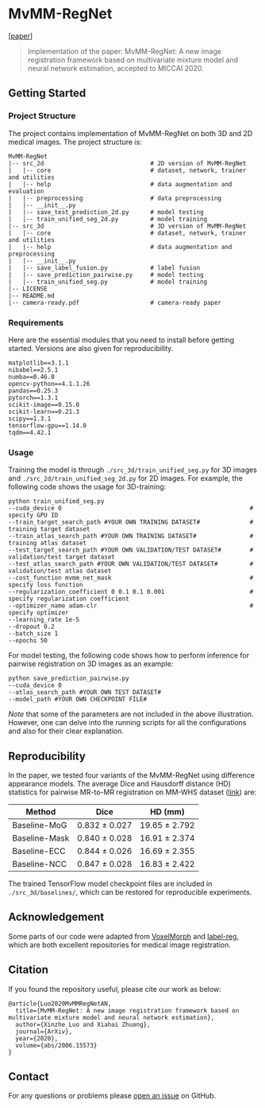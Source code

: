 # MvMM-RegNet

[[paper](https://arxiv.org/abs/2006.15573)]

>  Implementation of the paper: MvMM-RegNet: A new image registration framework based on multivariate mixture model and neural network estimation, accepted to MICCAI 2020.

## Getting Started

### Project Structure

The project contains implementation of MvMM-RegNet on both 3D and 2D medical images. The project structure is:

```
MvMM-RegNet
|-- src_2d                              # 2D version of MvMM-RegNet
|	|-- core                            # dataset, network, trainer and utilities
|	|-- help                            # data augmentation and evaluation
|	|-- preprocessing                   # data preprocessing 	
|	|-- __init__.py
|	|-- save_test_prediction_2d.py      # model testing
|	|-- train_unified_seg_2d.py         # model training
|-- src_3d                              # 3D version of MvMM-RegNet
|	|-- core                            # dataset, network, trainer and utilities
|	|-- help                            # data augmentation and preprocessing
|	|-- __init__.py
|	|-- save_label_fusion.py            # label fusion
|	|-- save_prediction_pairwise.py     # model testing
|	|-- train_unified_seg.py            # model training
|-- LICENSE
|-- README.md
|-- camera-ready.pdf                    # camera-ready paper
```

### Requirements

Here are the essential modules that you need to install before getting started. Versions are also given for reproducibility.

```
matplotlib==3.1.1
nibabel==2.5.1
numba==0.46.0
opencv-python==4.1.1.26
pandas==0.25.3
pytorch==1.3.1
scikit-image==0.15.0
scikit-learn==0.21.3
scipy==1.3.1
tensorflow-gpu==1.14.0
tqdm==4.42.1
```

### Usage

Training the model is through `./src_3d/train_unified_seg.py` for 3D images and `./src_2d/train_unified_seg_2d.py` for 2D images. For example, the following code shows the usage for 3D-training:

```
python train_unified_seg.py
--cuda_device 0                                                     # specify GPU ID
--train_target_search_path #YOUR OWN TRAINING DATASET#              # training target dataset
--train_atlas_search_path #YOUR OWN TRAINING DATASET#               # training atlas dataset
--test_target_search_path #YOUR OWN VALIDATION/TEST DATASET#        # validation/test target dataset
--test_atlas_search_path #YOUR OWN VALIDATION/TEST DATASET#         # validation/test atlas dataset
--cost_function mvmm_net_mask                                       # specify loss function
--regularization_coefficient 0 0.1 0.1 0.001                        # specify regularization coefficient
--optimizer_name adam-clr                                           # specify optimizer    
--learning_rate 1e-5
--dropout 0.2
--batch_size 1
--epochs 50
```

For model testing, the following code shows how to perform inference for pairwise registration on 3D images as an example:

```
python save_prediction_pairwise.py
--cuda_device 0
--atlas_search_path #YOUR OWN TEST DATASET#
--model_path #YOUR OWN CHECKPOINT FILE#
```

*Note* that some of the parameters are not included in the above illustration. However, one can delve into the running scripts for all the configurations and also for their clear explanation.

## Reproducibility

In the paper, we tested four variants of the MvMM-RegNet using difference appearance models. The average Dice and Hausdorff distance (HD) statistics for pairwise MR-to-MR registration on MM-WHS dataset ([link](https://zmiclab.github.io/projects/mmwhs/)) are:

| Method        | Dice          | HD (mm)       |
| ------------- | ------------- | ------------- |
| Baseline-MoG  | 0.832 ± 0.027 | 19.65 ± 2.792 |
| Baseline-Mask | 0.840 ± 0.028 | 16.91 ± 2.374 |
| Baseline-ECC  | 0.844 ± 0.026 | 16.69 ± 2.355 |
| Baseline-NCC  | 0.847 ± 0.028 | 16.83 ± 2.422 |

The trained TensorFlow model checkpoint files are included in `./src_3d/baselines/`, which can be restored for reproducible experiments.

## Acknowledgement

Some parts of our code were adapted from [VoxelMorph](https://github.com/voxelmorph/voxelmorph/tree/master) and [label-reg](https://github.com/YipengHu/label-reg), which are both excellent repositories for medical image registration.

## Citation

If you found the repository useful, please cite our work as below:

```
@article{Luo2020MvMMRegNetAN,
  title={MvMM-RegNet: A new image registration framework based on multivariate mixture model and neural network estimation},
  author={Xinzhe Luo and Xiahai Zhuang},
  journal={ArXiv},
  year={2020},
  volume={abs/2006.15573}
}
```

## Contact

For any questions or problems please [open an issue](https://github.com/xzluo97/MvMM-RegNet/issues/new) on GitHub.
